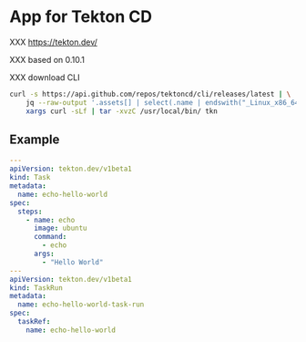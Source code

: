 # App for Tekton CD

XXX https://tekton.dev/

XXX based on 0.10.1

XXX download CLI

```bash
curl -s https://api.github.com/repos/tektoncd/cli/releases/latest | \
    jq --raw-output '.assets[] | select(.name | endswith("_Linux_x86_64.tar.gz")) | .browser_download_url' | \
    xargs curl -sLf | tar -xvzC /usr/local/bin/ tkn
```

## Example

```yaml
---
apiVersion: tekton.dev/v1beta1
kind: Task
metadata:
  name: echo-hello-world
spec:
  steps:
    - name: echo
      image: ubuntu
      command:
        - echo
      args:
        - "Hello World"
---
apiVersion: tekton.dev/v1beta1
kind: TaskRun
metadata:
  name: echo-hello-world-task-run
spec:
  taskRef:
    name: echo-hello-world
```
